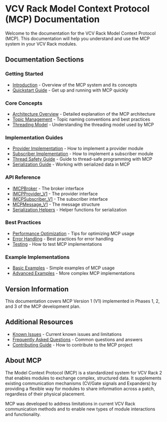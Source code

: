 # VCV Rack Model Context Protocol (MCP) Documentation

Welcome to the documentation for the VCV Rack Model Context Protocol (MCP). This documentation will help you understand and use the MCP system in your VCV Rack modules.

## Documentation Sections

### Getting Started

- [Introduction](concepts/introduction.md) - Overview of the MCP system and its concepts
- [Quickstart Guide](guides/quickstart.md) - Get up and running with MCP quickly

### Core Concepts

- [Architecture Overview](concepts/architecture.md) - Detailed explanation of the MCP architecture
- [Topic Management](concepts/topic_naming.md) - Topic naming conventions and best practices
- [Threading Model](concepts/threading_model.md) - Understanding the threading model used by MCP

### Implementation Guides

- [Provider Implementation](guides/provider_implementation.md) - How to implement a provider module
- [Subscriber Implementation](guides/subscriber_implementation.md) - How to implement a subscriber module
- [Thread Safety Guide](guides/thread_safety.md) - Guide to thread-safe programming with MCP
- [Serialization Guide](guides/serialization.md) - Working with serialized data in MCP

### API Reference

- [IMCPBroker](api/IMCPBroker.md) - The broker interface
- [IMCPProvider_V1](api/IMCPProvider_V1.md) - The provider interface
- [IMCPSubscriber_V1](api/IMCPSubscriber_V1.md) - The subscriber interface
- [MCPMessage_V1](api/MCPMessage_V1.md) - The message structure
- [Serialization Helpers](api/serialization.md) - Helper functions for serialization

### Best Practices

- [Performance Optimization](best-practices/performance.md) - Tips for optimizing MCP usage
- [Error Handling](best-practices/error_handling.md) - Best practices for error handling
- [Testing](best-practices/testing.md) - How to test MCP implementations

### Example Implementations

- [Basic Examples](examples/README.md) - Simple examples of MCP usage
- [Advanced Examples](examples/advanced.md) - More complex MCP implementations

## Version Information

This documentation covers MCP Version 1 (V1) implemented in Phases 1, 2, and 3 of the MCP development plan.

## Additional Resources

- [Known Issues](known_issues.md) - Current known issues and limitations
- [Frequently Asked Questions](faq.md) - Common questions and answers
- [Contributing Guide](contributing.md) - How to contribute to the MCP project

## About MCP

The Model Context Protocol (MCP) is a standardized system for VCV Rack 2 that enables modules to exchange complex, structured data. It supplements existing communication mechanisms (CV/Gate signals and Expanders) by providing a flexible way for modules to share information across a patch, regardless of their physical placement.

MCP was developed to address limitations in current VCV Rack communication methods and to enable new types of module interactions and functionality. 